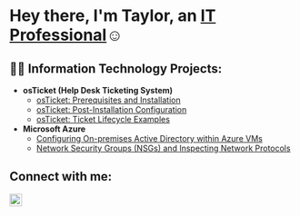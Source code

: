 <h1>Hey there, I'm Taylor, an <a href="https://linkedin.com">IT Professional</a>☺</h1>

<h2>👨‍💻 Information Technology Projects:</h2>

- <b>osTicket (Help Desk Ticketing System)</b>
  - [osTicket: Prerequisites and Installation](https://github.com/tayhalll12c/osTicket-Prereqs)
  - [osTicket: Post-Installation Configuration](https://github.com/tayhalll12c/osTicketPostInstall)
  - [osTicket: Ticket Lifecycle Examples](https://github.com/tayhalll12c/osTicketExamples)
- <b>Microsoft Azure</b>
  - [Configuring On-premises Active Directory within Azure VMs](https://github.com/tayhalll12c/ConfigureAD)
  - [Network Security Groups (NSGs) and Inspecting Network Protocols](https://github.com/tayhalll12c/Azure-NPs)

<h2> Connect with me:</h2>

[<img align="left" alt="Josh | LinkedIn" width="22px" src="https://cdn.jsdelivr.net/npm/simple-icons@v3/icons/linkedin.svg" />][linkedin]

[linkedin]: https://linkedin.com/taylor-halll
